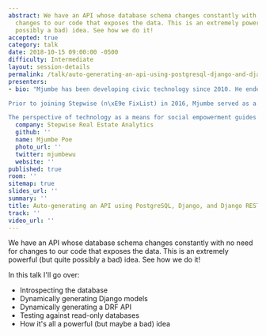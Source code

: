 ```yaml
---
abstract: We have an API whose database schema changes constantly with no need for
  changes to our code that exposes the data. This is an extremely powerful (but quite
  possibly a bad) idea. See how we do it!
accepted: true
category: talk
date: 2018-10-15 09:00:00 -0500
difficulty: Intermediate
layout: session-details
permalink: /talk/auto-generating-an-api-using-postgresql-django-and-django-rest-framework/
presenters:
- bio: "Mjumbe has been developing civic technology since 2010. He endeavors to use technology to build the capacity of individuals and communities to shape their cities, their neighborhoods, and their own lives. 

Prior to joining Stepwise (n\xE9e FixList) in 2016, Mjumbe served as a Digital Services Architect at the City of Philadelphia\u2019s Office of Open Data and Digital Transformation. In 2012, he started at OpenPlans, where he worked on projects that encouraged city residents to get involved in planning for the future of their cities. In 2011, he was an inaugural Code for America Fellow. 

The perspective of technology as a means for social empowerment guides Mjumbe's professional and extracurricular development. He volunteers with Coded by Kids as an instructor and a board member, and is a member of the planning committee for the International Conference on Appropriate Technology. "
  company: Stepwise Real Estate Analytics
  github: ''
  name: Mjumbe Poe
  photo_url: ''
  twitter: mjumbewu
  website: ''
published: true
room: ''
sitemap: true
slides_url: ''
summary: ''
title: Auto-generating an API using PostgreSQL, Django, and Django REST Framework
track: ''
video_url: ''
---
```


We have an API whose database schema changes constantly with no need for changes to our code that exposes the data. This is an extremely powerful (but quite possibly a bad) idea. See how we do it!

In this talk I'll go over:

* Introspecting the database
* Dynamically generating Django models
* Dynamically generating a DRF API
* Testing against read-only databases
* How it's all a powerful (but maybe a bad) idea
